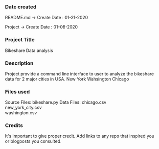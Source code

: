 ### Date created
README.md -> Create Date : 01-21-2020

Project   -> Create Date : 01-08-2020

### Project Title
Bikeshare Data analysis

### Description
Project provide a command line interface to user to analyze the bikeshare data for 2 major cities in USA.
New York
Wahsington
Chicago

### Files used
Source Files:
bikeshare.py
Data Files:
chicago.csv  
new_york_city.csv  
washington.csv

### Credits
It's important to give proper credit. Add links to any repo that inspired you or blogposts you consulted.

